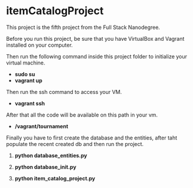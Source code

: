 # itemCatalogProject

This project is the fifth project from the Full Stack Nanodegree.

Before you run this project, be sure that you have VirtualBox and Vagrant installed on your computer.

Then run the following command inside this project folder to initialize your virtual machine.
* **sudo su**
* **vagrant up**

Then run the ssh command to access your VM.
* **vagrant ssh**

After that all the code will be available on this path in your vm.
* **/vagrant/tournament**

Finally you have to first create the database and the entities, after taht populate the recent created db and then run the project.

1. **python database_entities.py**

2. **python database_init.py**

3. **python item_catalog_project.py**
